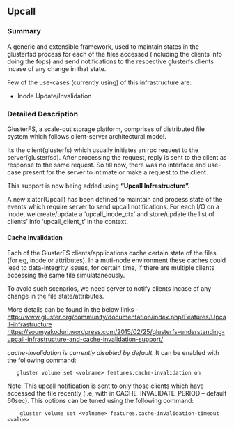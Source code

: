 ## Upcall

### Summary

A generic and extensible framework, used to maintain states in the glusterfsd process for each of the files accessed (including the clients info doing the fops) and send notifications to the respective glusterfs clients incase of any change in that state.

Few of the use-cases (currently using) of this infrastructure are:

-  Inode Update/Invalidation

### Detailed Description

GlusterFS, a scale-out storage platform, comprises of distributed file system which follows client-server architectural model.

Its the client(glusterfs) which usually initiates an rpc request to the server(glusterfsd). After processing the request, reply is sent to the client as response to the same request. So till now, there was no interface and use-case present for the server to intimate or make a request to the client.

This support is now being added using **“Upcall Infrastructure”.**

A new xlator(Upcall) has been defined to maintain and process state of the events which require server to send upcall notifications. For each I/O on a inode, we create/update a ‘upcall_inode_ctx’ and store/update the list of clients’ info ‘upcall_client_t’ in the context. 

#### Cache Invalidation

Each of the GlusterFS clients/applications cache certain state of the files (for eg, inode or attributes). In a muti-node environment these caches could lead to data-integrity issues, for certain time, if there are multiple clients accessing the same file simulataneously.

To avoid such scenarios, we need server to notify clients incase of any change in the file state/attributes. 

More details can be found in the below links - 
        http://www.gluster.org/community/documentation/index.php/Features/Upcall-infrastructure
        https://soumyakoduri.wordpress.com/2015/02/25/glusterfs-understanding-upcall-infrastructure-and-cache-invalidation-support/

*cache-invalidation is currently disabled by default.*
It can be enabled with the following command:

 	   gluster volume set <volname> features.cache-invalidation on

Note: This upcall notification is sent to only those clients which have accessed the file recently (i.e, with in CACHE_INVALIDATE_PERIOD – default 60sec). This options can be tuned using the following command:

    	gluster volume set <volname> features.cache-invalidation-timeout <value>
